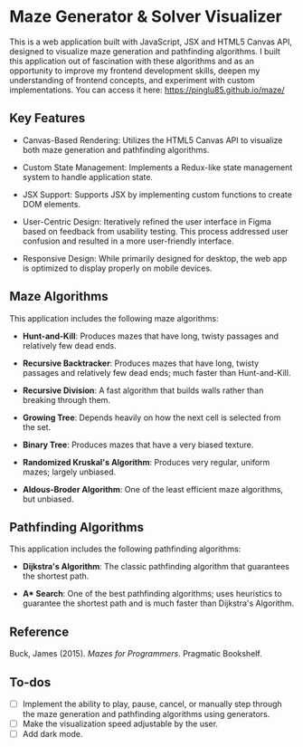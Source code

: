 # Maze Generator & Solver Visualizer

This is a web application built with JavaScript, JSX and HTML5 Canvas API, designed to visualize maze generation and pathfinding algorithms. I built this application out of fascination with these algorithms and as an opportunity to improve my frontend development skills, deepen my understanding of frontend concepts, and experiment with custom implementations. You can access it here: https://pinglu85.github.io/maze/

## Key Features

- Canvas-Based Rendering: Utilizes the HTML5 Canvas API to visualize both maze generation and pathfinding algorithms.

- Custom State Management: Implements a Redux-like state management system to handle application state.

- JSX Support: Supports JSX by implementing custom functions to create DOM elements.

- User-Centric Design: Iteratively refined the user interface in Figma based on feedback from usability testing. This process addressed user confusion and resulted in a more user-friendly interface.

- Responsive Design: While primarily designed for desktop, the web app is optimized to display properly on mobile devices.

## Maze Algorithms

This application includes the following maze algorithms:

- **Hunt-and-Kill**: Produces mazes that have long, twisty passages and relatively few dead ends.

- **Recursive Backtracker**: Produces mazes that have long, twisty passages and relatively few dead ends; much faster than Hunt-and-Kill.

- **Recursive Division**: A fast algorithm that builds walls rather than breaking through them.

- **Growing Tree**: Depends heavily on how the next cell is selected from the set.

- **Binary Tree**: Produces mazes that have a very biased texture.

- **Randomized Kruskal's Algorithm**: Produces very regular, uniform mazes; largely unbiased.

- **Aldous-Broder Algorithm**: One of the least efficient maze algorithms, but unbiased.

## Pathfinding Algorithms

This application includes the following pathfinding algorithms:

- **Dijkstra's Algorithm**: The classic pathfinding algorithm that guarantees the shortest path.

- **A\* Search**: One of the best pathfinding algorithms; uses heuristics to guarantee the shortest path and is much faster than Dijkstra's Algorithm.

## Reference

Buck, James (2015). _Mazes for Programmers_. Pragmatic Bookshelf.

## To-dos

- [ ] Implement the ability to play, pause, cancel, or manually step through the maze generation and pathfinding algorithms using generators.
- [ ] Make the visualization speed adjustable by the user.
- [ ] Add dark mode.
